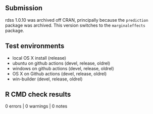 ## Submission

rdss 1.0.10 was archived off CRAN, principally because the `prediction` package was archived. This version switches to the `marginaleffects` package.

## Test environments

* local OS X install (release)
* ubuntu on github actions (devel, release, oldrel)
* windows on github actions (devel, release, oldrel)
* OS X on Github actions (devel, release, oldrel)
* win-builder (devel, release, oldrel)

## R CMD check results

0 errors | 0 warnings | 0 notes

